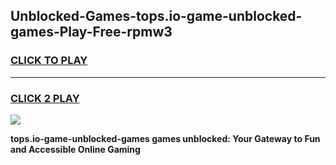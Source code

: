 
## Unblocked-Games-tops.io-game-unblocked-games-Play-Free-rpmw3
<h3>
<a href="https://premium76.site?title=tops.io-game-unblocked-games&ref=17A">CLICK TO PLAY</a></h3>
<hr>

<h3>
<a href="https://premium76.site?title=tops.io-game-unblocked-games&ref=17A">CLICK 2 PLAY</a>
  
</h3>

<a href="https://premium76.site?title=tops.io-game-unblocked-games&ref=17A"><img src="https://clearcache.store/games.png"></a>


**tops.io-game-unblocked-games games unblocked: Your Gateway to Fun and Accessible Online Gaming**
